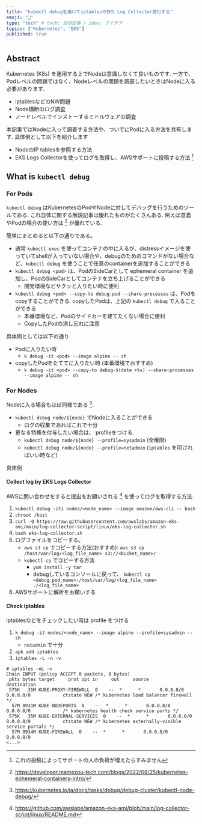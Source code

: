 ```yaml
---
title: "kubectl debugを用いてiptablesやEKS Log Collector実行する"
emoji: "🌸"
type: "tech" # tech: 技術記事 / idea: アイデア
topics: ["Kubernetes", "EKS"]
published: true
---
```


## Abstract

Kubernetes (K8s) を運用する上でNodeは意識しなくて良いものです.
一方で、Podレベルの問題ではなく、Nodeレベルの問題を調査したいときはNodeに入る必要があります.

* iptablesなどのNW問題
* Node横断のログ調査
* ノードレベルでインストーするミドルウェアの調査

本記事ではNodeに入って調査する方法や、ついでにPodに入る方法を共有します. 具体例として以下を紹介します

* NodeのIP tablesを参照する方法
* EKS Logs Collectorを使ってログを取得し、AWSサポートに投稿する方法 [^aws-gomen]

## What is `kubectl debug`

### For Pods

`kubectl debug` はKubernetesのPodやNodeに対してデバッグを行うためのツールである.
これ自体に関する解説記事は優れたものがたくさんある. 例えば意義やPodの場合の使い方は [^kubernetes-ephemeral-containers-intro] が優れている.

簡単にまとめると以下の通りである。

* 通常 `kubectl exec` を使ってコンテナの中に入るが、distressイメージを使っていてshellが入っていない場合や、debugのためのコマンドがない場合など、`kubectl debug` を使うことで任意のcontainerを追加することができる
* `kubectl debug <pod>` は、PodのSideCarとして ephemeral container を追加し、PodのSideCarとしてコンテナを立ち上げることができる
  * 開発環境などサクッと入りたい時に便利
* `kubectl debug <pod> --copy-to debug-pod --share-processes` は、Podをcopyすることができる. copyしたPodは、上記の `kubectl debug` で入ることができる
  * 本番環境など、Podのサイドカーを建てたくない場合に便利
  * CopyしたPodの消し忘れに注意

具体例としては以下の通り

* Podに入りたい時
  * `k debug -it <pod> --image alpine -- sh`
* copyしたPodをたててに入りたい時 (本番環境でおすすめ)
  * `k debug -it <pod> --copy-to debug-$(date +%s) --share-processes --image alpine -- sh`

### For Nodes

Nodeに入る場合もほぼ同様である [^kubectl-node-debug].

* `kubectl debug node/${node}` でNodeに入ることができる
  * ログの収集であればこれで十分
* 更なる特権を付与したい場合は、 profileをつける.
  * `kubectl debug node/${node} --profile=sysadmin` (全権限)
  * `kubectl debug node/${node} --profile=netadmin` (`iptables` を叩ければいい時など)

具体例

#### Collect log by EKS Logs Collector

AWSに問い合わせをすると提出をお願いされる [^eks-log-collector] を使ってログを取得する方法.

1. `kubectl debug -iti nodes/<node_name> --image amazon/aws-cli -- bash`
1. `chroot /host`
2. `curl -O https://raw.githubusercontent.com/awslabs/amazon-eks-ami/main/log-collector-script/linux/eks-log-collector.sh`
3. `bash eks-log-collector.sh`
4. ログファイルをコピーする。
    * `aws s3 cp` でコピーする方法(おすすめ): `aws s3 cp  /host/var/log/<log_file_name> s3://<bucket_name>/`
    * `kubectl cp` でコピーする方法
        * `yum install -y tar`
        * debugしているコンソールに戻って、 `kubectl cp <debug_pod_name>:/host/var/log/<log_file_name> ./<log_file_name>`
5. AWSサポートに解析をお願いする

#### Check iptables

iptablesなどをチェックしたい時は profile をつける

1. `k debug -it nodes/<node_name> --image alpine --profile=sysadmin -- sh`
    * `netadmin` で十分
2. `apk add iptables`
3. `iptables -L -n -v`

```shell
# iptables -nL -v
Chain INPUT (policy ACCEPT 0 packets, 0 bytes)
 pkts bytes target     prot opt in     out     source               destination
 575K   35M KUBE-PROXY-FIREWALL  0    --  *      *       0.0.0.0/0            0.0.0.0/0            ctstate NEW /* kubernetes load balancer firewall */
  57M 8931M KUBE-NODEPORTS  0    --  *      *       0.0.0.0/0            0.0.0.0/0            /* kubernetes health check service ports */
 575K   35M KUBE-EXTERNAL-SERVICES  0    --  *      *       0.0.0.0/0            0.0.0.0/0            ctstate NEW /* kubernetes externally-visible service portals */
  57M 8934M KUBE-FIREWALL  0    --  *      *       0.0.0.0/0            0.0.0.0/0
<...>
```

[^aws-gomen]: これの投稿によってサポートの人の負荷が増えたらすみません
[^kubernetes-ephemeral-containers-intro]: <https://developer.mamezou-tech.com/blogs/2022/08/25/kubernetes-ephemeral-containers-intro/>
[^kubectl-node-debug]: <https://kubernetes.io/ja/docs/tasks/debug/debug-cluster/kubectl-node-debug/>
[^eks-log-collector]: <https://github.com/awslabs/amazon-eks-ami/blob/main/log-collector-script/linux/README.md>
